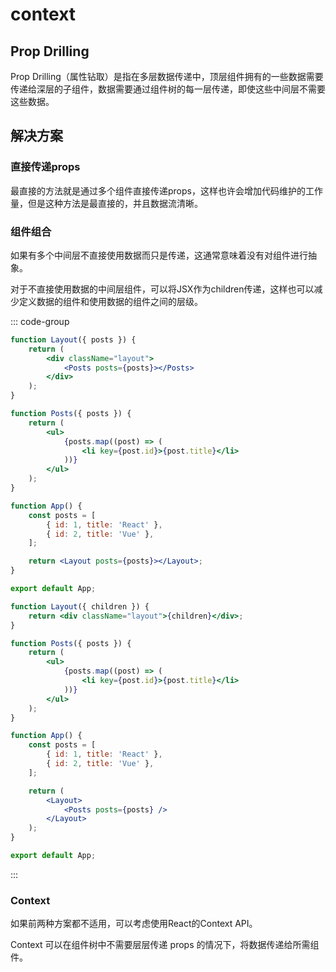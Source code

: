 # context

## Prop Drilling

Prop Drilling（属性钻取）是指在多层数据传递中，顶层组件拥有的一些数据需要传递给深层的子组件，数据需要通过组件树的每一层传递，即使这些中间层不需要这些数据。

## 解决方案

### 直接传递props

最直接的方法就是通过多个组件直接传递props，这样也许会增加代码维护的工作量，但是这种方法是最直接的，并且数据流清晰。

### 组件组合
如果有多个中间层不直接使用数据而只是传递，这通常意味着没有对组件进行抽象。

对于不直接使用数据的中间层组件，可以将JSX作为children传递，这样也可以减少定义数据的组件和使用数据的组件之间的层级。

::: code-group
```jsx [直接传递 props]
function Layout({ posts }) {
    return (
        <div className="layout">
            <Posts posts={posts}></Posts>
        </div>
    );
}

function Posts({ posts }) {
    return (
        <ul>
            {posts.map((post) => (
                <li key={post.id}>{post.title}</li>
            ))}
        </ul>
    );
}

function App() {
    const posts = [
        { id: 1, title: 'React' },
        { id: 2, title: 'Vue' },
    ];

    return <Layout posts={posts}></Layout>;
}

export default App;
```
```jsx [组件组合]
function Layout({ children }) {
    return <div className="layout">{children}</div>;
}

function Posts({ posts }) {
    return (
        <ul>
            {posts.map((post) => (
                <li key={post.id}>{post.title}</li>
            ))}
        </ul>
    );
}

function App() {
    const posts = [
        { id: 1, title: 'React' },
        { id: 2, title: 'Vue' },
    ];

    return (
        <Layout>
            <Posts posts={posts} />
        </Layout>
    );
}

export default App;
```
:::
### Context
如果前两种方案都不适用，可以考虑使用React的Context API。

Context 可以在组件树中不需要层层传递 props 的情况下，将数据传递给所需组件。